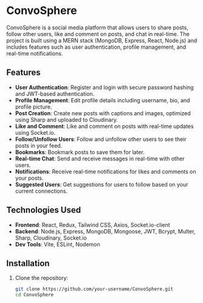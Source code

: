 # ConvoSphere

ConvoSphere is a social media platform that allows users to share posts, follow other users, like and comment on posts, and chat in real-time. The project is built using a MERN stack (MongoDB, Express, React, Node.js) and includes features such as user authentication, profile management, and real-time notifications.

## Features

- **User Authentication**: Register and login with secure password hashing and JWT-based authentication.
- **Profile Management**: Edit profile details including username, bio, and profile picture.
- **Post Creation**: Create new posts with captions and images, optimized using Sharp and uploaded to Cloudinary.
- **Like and Comment**: Like and comment on posts with real-time updates using Socket.io.
- **Follow/Unfollow Users**: Follow and unfollow other users to see their posts in your feed.
- **Bookmarks**: Bookmark posts to save them for later.
- **Real-time Chat**: Send and receive messages in real-time with other users.
- **Notifications**: Receive real-time notifications for likes and comments on your posts.
- **Suggested Users**: Get suggestions for users to follow based on your current connections.

## Technologies Used

- **Frontend**: React, Redux, Tailwind CSS, Axios, Socket.io-client
- **Backend**: Node.js, Express, MongoDB, Mongoose, JWT, Bcrypt, Multer, Sharp, Cloudinary, Socket.io
- **Dev Tools**: Vite, ESLint, Nodemon

## Installation

1. Clone the repository:
   ```sh
   git clone https://github.com/your-username/ConvoSphere.git
   cd ConvoSphere